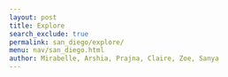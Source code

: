 ```yaml
---
layout: post
title: Explore  
search_exclude: true
permalink: san_diego/explore/
menu: nav/san_diego.html
author: Mirabelle, Arshia, Prajna, Claire, Zoe, Sanya
---
```



